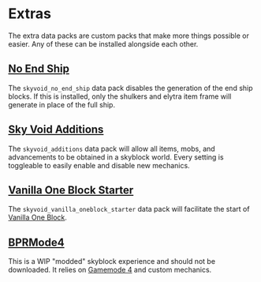 # Extras
The extra data packs are custom packs that make more things possible or easier. Any of these can be installed alongside each other.

## [No End Ship](https://github.com/BluePsychoRanger/SkyBlock_Collection/blob/main/extras/skyvoid_no_end_ship)
The `skyvoid_no_end_ship` data pack disables the generation of the end ship blocks. If this is installed, only the shulkers and elytra item frame will generate in place of the full ship.

## [Sky Void Additions](https://github.com/BluePsychoRanger/SkyBlock_Collection/blob/main/extras/skyvoid_additions)
The `skyvoid_additions` data pack will allow all items, mobs, and advancements to be obtained in a skyblock world. Every setting is toggleable to easily enable and disable new mechanics.

## [Vanilla One Block Starter](https://github.com/BluePsychoRanger/SkyBlock_Collection/blob/main/extras/skyvoid_vanilla_oneblock_starter)
The `skyvoid_vanilla_oneblock_starter` data pack will facilitate the start of [Vanilla One Block](https://github.com/BluePsychoRanger/SkyBlock_Collection/blob/main/starter_islands/skyvoid_vanilla_oneblock). 

## [BPRMode4](https://github.com/BluePsychoRanger/SkyBlock_Collection/blob/main/extras/bprmode4_core)
This is a WIP "modded" skyblock experience and should not be downloaded. It relies on [Gamemode 4](https://gm4.co) and custom mechanics.
